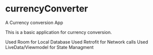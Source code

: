 # currencyConverter
A Currency conversion App


This is a basic application for currency conversion.

Used Room for Local Database 
Used Retrofit for Network calls
Used LiveData/Viewmodel for State Managment

